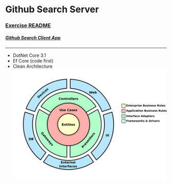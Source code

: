 # Github Search Server

### [Exercise README](/Docs/fullstack-exercise.md)

##### [Github Search Client App](https://github.com/AviNessimian/github-search-client-app "Client Side")

___
* DotNet Core 3.1
* Ef Core (code first)
* Clean Architecture
  ![Screenshot](/Docs/Architecture.png)









